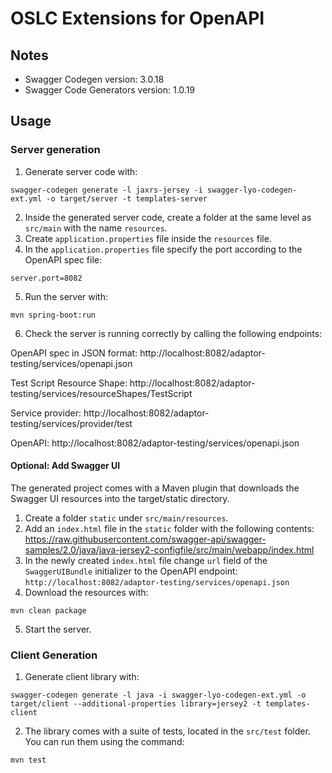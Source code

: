 # OSLC Extensions for OpenAPI

## Notes

- Swagger Codegen version: 3.0.18
- Swagger Code Generators version: 1.0.19

## Usage

### Server generation

1. Generate server code with:
```ssh
swagger-codegen generate -l jaxrs-jersey -i swagger-lyo-codegen-ext.yml -o target/server -t templates-server
```
2. Inside the generated server code, create a folder at the same level as `src/main` with the name `resources`. 
3. Create `application.properties` file inside the `resources` file.
4. In the `application.properties` file specify the port according to the OpenAPI spec file:
```
server.port=8082
```
5. Run the server with:
```
mvn spring-boot:run
```
6. Check the server is running correctly by calling the following endpoints:


OpenAPI spec in JSON format: http://localhost:8082/adaptor-testing/services/openapi.json 

Test Script Resource Shape:  http://localhost:8082/adaptor-testing/services/resourceShapes/TestScript

Service provider:  http://localhost:8082/adaptor-testing/services/provider/test

OpenAPI: http://localhost:8082/adaptor-testing/services/openapi.json


#### Optional: Add Swagger UI

The generated project comes with a Maven plugin that downloads the Swagger UI resources into the target/static directory. 

1. Create a folder `static` under `src/main/resources`.
2. Add an `index.html` file in the `static` folder with the following contents: https://raw.githubusercontent.com/swagger-api/swagger-samples/2.0/java/java-jersey2-configfile/src/main/webapp/index.html
3. In the newly created `index.html` file change `url` field of the `SwaggerUIBundle` initializer to the OpenAPI endpoint: `http://localhost:8082/adaptor-testing/services/openapi.json`
4. Download the resources with:
```
mvn clean package
```
5. Start the server.

### Client Generation

1. Generate client library with:
```ssh
swagger-codegen generate -l java -i swagger-lyo-codegen-ext.yml -o target/client --additional-properties library=jersey2 -t templates-client
```
2. The library comes with a suite of tests, located in the `src/test` folder. You can run them using the command:
```ssh
mvn test
```
 
